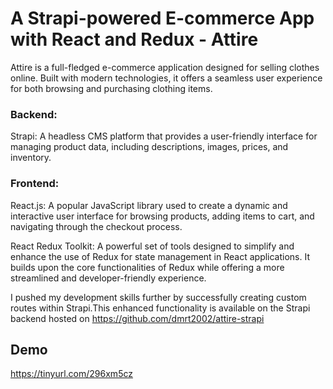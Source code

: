 
# A Strapi-powered E-commerce App with React and Redux - Attire

Attire is a full-fledged e-commerce application designed for selling clothes online. Built with modern technologies, it offers a seamless user experience for both browsing and purchasing clothing items.


### Backend:

Strapi: A headless CMS platform that provides a user-friendly interface for managing product data, including descriptions, images, prices, and inventory.

### Frontend:

React.js: A popular JavaScript library used to create a dynamic and interactive user interface for browsing products, adding items to cart, and navigating through the checkout process.

React Redux Toolkit: A powerful set of tools designed to simplify and enhance the use of Redux for state management in React applications. It builds upon the core functionalities of Redux while offering a more streamlined and developer-friendly experience.

I pushed my development skills further by successfully creating custom routes within Strapi.This enhanced functionality is available on the Strapi backend hosted on https://github.com/dmrt2002/attire-strapi


## Demo

https://tinyurl.com/296xm5cz

